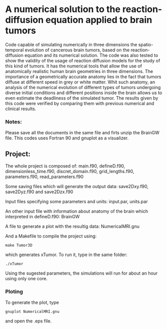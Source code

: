 # A numerical solution to the reaction-diffusion equation applied to brain tumors
Code capable of simulating numerically in three dimensions the spatio-temporal evolution of cancerous brain tumors, based on the reaction-diffusion equation and its numerical solution. The code was also tested to show the validity of the usage of reaction diffusion models for the study of this kind of tumors. It has the numerical tools that allow the use of anatomically realistic human brain geometries in three dimensions. The importance of a geometrically accurate anatomy lies in the fact that tumors diffuse at different speed in grey or white matter. Whit such anatomy, an analysis of the numerical evolution of different types of tumors undergoing diverse initial conditions and different positions inside the brain allows us to even estimate the deadliness of the simulated tumor. 
The results given by this code were verified by comparing them with previous numerical and clinical results. 

### Notes:
Please save all the documents in the same file and firts unzip the BrainGW file. This codes uses Fortran 90 and gnuplot as a visualizer.

## Project:
The whole project is composed of:
main.f90, defineD.f90, dimensionless_time.f90, discret_domain.f90, grid_lengths.f90, parameters.f90, read_parameters.f90 

Some saving files which will generate the output data: 
save2Dxy.f90, save2Dyz.f90 and save2Dzx.f90

Input files specifying some parameters and units:
input.par, units.par

An other input file with information about anatomy of the brain which interpreted in defineD.f90:
BrainGW

A file to generate a plot with the resultig data:
NumericalMRI.gnu

And a Makefile to compile the project using:
```
make Tumor3D
```
which generates xTumor. To run it, type in the same folder:
```
./xTumor
```

Using the sugested parameters, the simulations will run for about an hour using only one core. 

### Ploting
To generate the plot, type
```
gnuplot NumericalMRI.gnu
```
and open the .eps file. 
